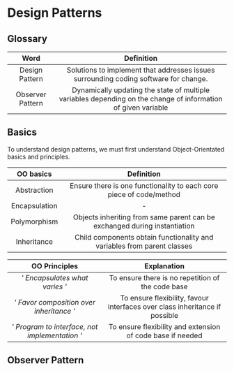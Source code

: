 # Design Patterns

## Glossary

| Word | Definition|
|:----:|:---------:|
| Design Pattern | Solutions to implement that addresses issues surrounding coding software for change. |
| Observer Pattern | Dynamically updating the state of multiple variables depending on the change of information of given variable|

## Basics
To understand design patterns, we must first understand Object-Orientated basics and principles. 

| OO basics| Definition |
|:--------:|:----------:|
| Abstraction | Ensure there is one functionality to each core piece of code/method |
| Encapsulation | - |
| Polymorphism | Objects inheriting from same parent can be exchanged during instantiation |
| Inheritance | Child components obtain functionality and variables from parent classes |

| OO Principles | Explanation |
|:-------------:|:-----------:|
| <em> ' Encapsulates what varies ' </em> | To ensure there is no repetition of the code base |
| <em> ' Favor composition over inheritance ' </em> | To ensure flexibility, favour interfaces over class inheritance if possible|
| <em> ' Program to interface, not implementation ' </em> | To ensure flexibility and extension of code base if needed |

## Observer Pattern
